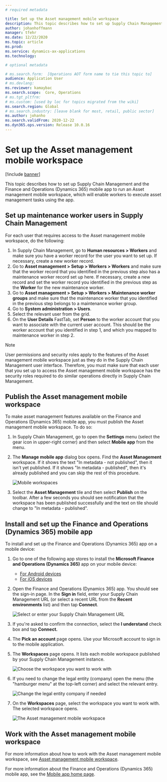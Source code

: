 ```yaml
---
# required metadata

title: Set up the Asset management mobile workspace
description: This topic describes how to set up Supply Chain Management and the Finance and Operations (Dynamics 365) mobile app to run an Asset management mobile workspace, which will enable workers to execute asset management tasks using the app.
author: johanhoffmann
manager: tfehr
ms.date: 12/22/2020
ms.topic: article
ms.prod: 
ms.service: dynamics-ax-applications
ms.technology: 

# optional metadata

# ms.search.form:  [Operations AOT form name to tie this topic to]
audience: Application User
# ms.devlang: 
ms.reviewer: kamaybac
ms.search.scope:  Core, Operations
# ms.tgt_pltfrm: 
# ms.custom: [used by loc for topics migrated from the wiki]
ms.search.region: Global
# ms.search.industry: [leave blank for most, retail, public sector]
ms.author: johanho
ms.search.validFrom: 2020-12-22
ms.dyn365.ops.version: Release 10.0.16
---
```


# Set up the Asset management mobile workspace

[!include [banner](../includes/banner.md)]

This topic describes how to set up Supply Chain Management and the Finance and Operations (Dynamics 365) mobile app to run an Asset management mobile workspace, which will enable workers to execute asset management tasks using the app.

## Set up maintenance worker users in Supply Chain Management

For each user that requires access to the Asset management mobile workspace, do the following:

1. In Supply Chain Management, go to **Human resources \> Workers** and make sure you have a worker record for the user you want to set up. If necessary, create a new worker record.
1. Go to **Asset management \> Setup \> Workers \> Workers** and make sure that the worker record that you identified in the previous step also has a maintenance worker record set up here. If necessary, create a new record and set the worker record you identified in the previous step as the **Worker** for the new maintenance worker.
1. Go to **Asset management \> Setup \> Workers \> Maintenance worker groups** and make sure that the maintenance worker that you identified in the previous step belongs to a maintenance worker group.
1. Go to **System administration \> Users**.
1. Select the relevant user from the grid.
1. On the **User Details** FastTab, set **Person** to the worker account that you want to associate with the current user account. This should be the worker account that you identified in step 1, and which you mapped to maintenance worker in step 2.

> [!NOTE]
> User permissions and security roles apply to the features of the Asset management mobile workspace just as they do in the Supply Chain Management user interface. Therefore, you must make sure that each user that you set up to access the Asset management mobile workspace has the security roles required to do similar operations directly in Supply Chain Management.

## Publish the Asset management mobile workspace

To make asset management features available on the Finance and Operations (Dynamics 365) mobile app, you must publish the Asset management mobile workspace. To do so:

1. In Supply Chain Management, go to open the **Settings** menu (select the gear icon in upper-right corner) and then select **Mobile app** from the menu.

1. The **Manage mobile app** dialog box opens. Find the **Asset Management** workspace. If it shows the text "In metadata - not published", then it isn't yet published. If it shows "In metadata - published", then it's already published and you can skip the rest of this procedure.

    ![Mobile workspaces](media/mobile-workspaces.png "Mobile workspaces")

1. Select the **Asset Management** tile and then select **Publish** on the toolbar. After a few seconds you should see notification that the workspace has been published successfully and the text on tile should change to "In metadata - published".

## Install and set up the Finance and Operations (Dynamics 365) mobile app

To install and set up the Finance and Operations (Dynamics 365) app on a mobile device:

1. Go to one of the following app stores to install the **Microsoft Finance and Operations (Dynamics 365)** app on your mobile device: 
    - [For Android devices](https://go.microsoft.com/fwlink/?linkid=850662)
    - [For iOS devices](https://go.microsoft.com/fwlink/?linkid=850663)

1. Open the Finance and Operations (Dynamics 365) app. You should see the sign-in page. In the **Sign in** field, enter your Supply Chain Management URL (or select a recent URL from the **Recent environments** list) and then tap **Connect**.

    ![Select or enter your Supply Chain Management URL](media/mobile-app-sign-in.png "Select or enter your Supply Chain Management URL")

1. If you're asked to confirm the connection, select the **I understand** check box and tap **Connect.**

1. The **Pick an account** page opens. Use your Microsoft account to sign in to the mobile application.

1. The **Workspaces** page opens. It lists each mobile workspace published by your Supply Chain Management instance.

    ![Choose the workspace you want to work with](media/mobile-app-workspaces.png "Choose the workspace you want to work with")

1. If you need to change the legal entity (company) open the menu (the "hamburger menu" at the top-left corner) and select the relevant entry.

    ![Change the legal entity company if needed](media/mobile-app-change-comp.png "Change the legal entity (company) if needed")

1. On the **Workspaces** page, select the workspace you want to work with. The selected workspace opens.

    ![The Asset management mobile workspace](media/mobile-app-asset-workspace.png "The Asset management mobile workspace ")

## Work with the Asset management mobile workspace

For more information about how to work with the Asset management mobile workspace, see [Asset management mobile workspace](asset-management-mobile-workspace.md).

For more information about the Finance and Operations (Dynamics 365) mobile app, see the [Mobile app home page](../../fin-ops-core/dev-itpro/mobile-apps/Mobile-app-home-page.md).
